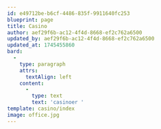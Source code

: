 ```yaml
---
id: e49712be-b6cf-4486-835f-9911640fc253
blueprint: page
title: Casino
author: aef29f6b-ac12-4f4d-8668-ef2c762a6500
updated_by: aef29f6b-ac12-4f4d-8668-ef2c762a6500
updated_at: 1745455860
bard:
  -
    type: paragraph
    attrs:
      textAlign: left
    content:
      -
        type: text
        text: 'casinoer '
template: casino/index
image: office.jpg
---
```


